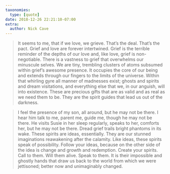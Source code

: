 ```yaml
---
taxonomies:
  type: [quote]
date: 2018-12-26 22:21:10-07:00
extra:
  author: Nick Cave
---
```

> It seems to me, that if we love, we grieve. That’s the deal. That’s the pact. Grief and love are forever intertwined. Grief is the terrible reminder of the depths of our love and, like love, grief is non-negotiable. There is a vastness to grief that overwhelms our minuscule selves. We are tiny, trembling clusters of atoms subsumed within grief’s awesome presence. It occupies the core of our being and extends through our fingers to the limits of the universe. Within that whirling gyre all manner of madnesses exist; ghosts and spirits and dream visitations, and everything else that we, in our anguish, will into existence. These are precious gifts that are as valid and as real as we need them to be. They are the spirit guides that lead us out of the darkness.

> I feel the presence of my son, all around, but he may not be there. I hear him talk to me, parent me, guide me, though he may not be there. He visits Susie in her sleep regularly, speaks to her, comforts her, but he may not be there. Dread grief trails bright phantoms in its wake. These spirits are ideas, essentially. They are our stunned imaginations reawakening after the calamity. Like ideas, these spirits speak of possibility. Follow your ideas, because on the other side of the idea is change and growth and redemption. Create your spirits. Call to them. Will them alive. Speak to them. It is their impossible and ghostly hands that draw us back to the world from which we were jettisoned; better now and unimaginably changed.